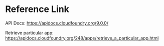 # Reference Link

API Docs: https://apidocs.cloudfoundry.org/9.0.0/


Retrieve particular app: https://apidocs.cloudfoundry.org/248/apps/retrieve_a_particular_app.html

